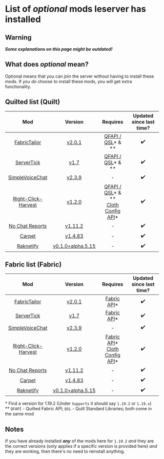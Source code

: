 # List of *optional* mods leserver has installed

## Warning
***Some explanations on this page might be outdated!***

## What does *optional* mean?

Optional means that you can join the server without having to install these mods. If you *do* choose to install these mods, you will get extra functionality. 

## Quilted list (Quilt)

Mod | Version | Requires | Updated since last time?
:---: | :---: | :---: | :---:
[FabricTailor](https://modrinth.com/mod/fabrictailor) | [v2.0.1](https://cdn.modrinth.com/data/g8w1NapE/versions/vosWnCNv/fabrictailor-2.0.1.jar) | [QFAPI / QSL](https://modrinth.com/mod/qsl/versions)* & \*\* | ✔️
[ServerTick](https://modrinth.com/mod/servertick) | [v1.7](https://cdn.modrinth.com/data/nEKRNLz9/versions/1.7/servertick-mc1.19-1.7.jar) | [QFAPI / QSL](https://modrinth.com/mod/qsl/versions)* & \*\* | ✔️
[SimpleVoiceChat](https://www.curseforge.com/minecraft/mc-mods/simple-voice-chat) | [v2.3.9](https://www.curseforge.com/minecraft/mc-mods/simple-voice-chat/files/3971028) | - | ✔️
[Right-Click-Harvest](https://modrinth.com/mod/right-click-harvest) | [v1.2.0](https://cdn.modrinth.com/data/xQgFileM/versions/1.2.0+1.19/right-click-harvest-1.2.0%2B1.19-fabric.jar) | [QFAPI / QSL](https://modrinth.com/mod/qsl/versions)* & \*\* <br> [Cloth Config API](https://modrinth.com/mod/cloth-config/versions)* | ✔️
[No Chat Reports](https://modrinth.com/mod/no-chat-reports) | [v1.11.2](https://cdn.modrinth.com/data/qQyHxfxd/versions/OrXrGI5d/NoChatReports-FABRIC-1.19.2-v1.11.2.jar) | - | ✔️
[Carpet](https://www.curseforge.com/minecraft/mc-mods/carpet) | [v1.4.83](https://www.curseforge.com/minecraft/mc-mods/carpet/download/3902746) | - | ✔️
[Raknetify](https://modrinth.com/mod/raknetify) | [v0.1.0+alpha.5.15](https://cdn.modrinth.com/data/5IovSY3u/versions/9vH1TfL3/raknetify-fabric-0.1.0%2Balpha.5.15-all.jar) | - | ✔️

## Fabric list (Fabric)

Mod | Version | Requires | Updated since last time?
:---: | :---: | :---: | :---:
[FabricTailor](https://modrinth.com/mod/fabrictailor) | [v2.0.1](https://cdn.modrinth.com/data/g8w1NapE/versions/vosWnCNv/fabrictailor-2.0.1.jar) | [Fabric API](https://modrinth.com/mod/fabric-api/versions)* | ✔️
[ServerTick](https://modrinth.com/mod/servertick) | [v1.7](https://cdn.modrinth.com/data/nEKRNLz9/versions/1.7/servertick-mc1.19-1.7.jar) | [Fabric API](https://modrinth.com/mod/fabric-api/versions)* | ✔️
[SimpleVoiceChat](https://www.curseforge.com/minecraft/mc-mods/simple-voice-chat) | [v2.3.9](https://www.curseforge.com/minecraft/mc-mods/simple-voice-chat/download/3971030) | - | ✔️
[Right-Click-Harvest](https://modrinth.com/mod/right-click-harvest) | [v1.2.0](https://cdn.modrinth.com/data/xQgFileM/versions/1.2.0+1.19/right-click-harvest-1.2.0%2B1.19-fabric.jar) | [Fabric API](https://modrinth.com/mod/fabric-api/versions)* <br> [Cloth Config API](https://modrinth.com/mod/cloth-config/versions)* | ✔️
[No Chat Reports](https://modrinth.com/mod/no-chat-reports) | [v1.11.2](https://cdn.modrinth.com/data/qQyHxfxd/versions/OrXrGI5d/NoChatReports-FABRIC-1.19.2-v1.11.2.jar) | - | ✔️
[Carpet](https://www.curseforge.com/minecraft/mc-mods/carpet) | [v1.4.83](https://www.curseforge.com/minecraft/mc-mods/carpet/download/3902746) | - | ✔️
[Raknetify](https://modrinth.com/mod/raknetify) | [v0.1.0+alpha.5.15](https://cdn.modrinth.com/data/5IovSY3u/versions/9vH1TfL3/raknetify-fabric-0.1.0%2Balpha.5.15-all.jar) | - | ✔️

\* Find a version for 1.19.2 (Under `Supports` it should say `1.19.2` or `1.19.x`) <br>
\*\* `QFAPI` - Quilted Fabric API; `QSL` - Quilt Standard Libraries; both come in the same mod <br>

## Notes

If you have already installed ***any*** of the mods here for `1.19.2` *and* they are the correct versions (only applies if a specific version is provided here) *and* they are working, then there's no need to reinstall anything.
